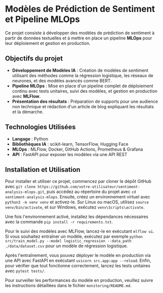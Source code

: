 # Modèles de Prédiction de Sentiment et Pipeline MLOps

Ce projet consiste à développer des modèles de prédiction de sentiment à partir de données textuelles et à mettre en place un pipeline **MLOps** pour leur déploiement et gestion en production. 

## Objectifs du projet

- **Développement de Modèles IA** : Création de modèles de sentiment utilisant des méthodes comme la régression logistique, les réseaux de neurones, et des modèles avancés comme BERT.
- **Pipeline MLOps** : Mise en place d'un pipeline complet de déploiement continu avec tests unitaires, suivi des modèles, et gestion en production avec **MLFlow**.
- **Présentation des résultats** : Préparation de supports pour une audience non technique et rédaction d'un article de blog expliquant les résultats et la démarche.

## Technologies Utilisées

- **Langage** : Python
- **Bibliothèques IA** : scikit-learn, TensorFlow, Hugging Face
- **MLOps** : MLFlow, Docker, GitHub Actions, Prometheus & Grafana
- **API** : FastAPI pour exposer les modèles via une API REST

## Installation et Utilisation

Pour installer et utiliser ce projet, commencez par cloner le dépôt GitHub avec `git clone https://github.com/votre-utilisateur/sentiment-analysis-mlops.git`, puis accédez au répertoire du projet avec `cd sentiment-analysis-mlops`. Ensuite, créez un environnement virtuel avec `python3 -m venv venv` et activez-le. Sur Linux ou macOS, utilisez `source venv/bin/activate`, et sur Windows, exécutez `venv\Scripts\activate`. 

Une fois l'environnement activé, installez les dépendances nécessaires avec la commande `pip install -r requirements.txt`.

Pour le suivi des modèles avec MLFlow, lancez-le en exécutant `mlflow ui`. Si vous souhaitez entraîner un modèle, exécutez par exemple `python src/train_model.py --model logistic_regression --data_path ./data/dataset.csv` pour un modèle de régression logistique.

Après l'entraînement, vous pouvez déployer le modèle en production via une API avec FastAPI en exécutant `uvicorn src.app:app --reload`. Enfin, pour vérifier que tout fonctionne correctement, lancez les tests unitaires avec `pytest tests/`.

Pour surveiller les performances du modèle en production, veuillez suivre les instructions détaillées dans le fichier `monitoring/README.md`.
